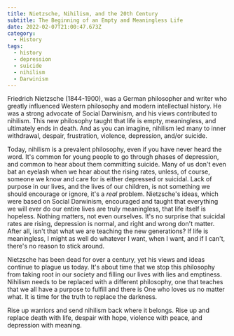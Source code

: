 ```yaml
---
title: Nietzsche, Nihilism, and the 20th Century
subtitle: The Beginning of an Empty and Meaningless Life
date: 2022-02-07T21:00:47.673Z
category:
  - History
tags:
  - history
  - depression
  - suicide
  - nihilism
  - Darwinism
---
```

Friedrich Nietzsche (1844-1900), was a German philosopher and writer who greatly influenced Western philosophy and modern intellectual history. He was a strong advocate of Social Darwinism, and his views contributed to nihilism. This new philosophy taught that life is empty, meaningless, and ultimately ends in death. And as you can imagine, nihilism led many to inner withdrawal, despair, frustration, violence, depression, and/or suicide.

Today, nihilism is a prevalent philosophy, even if you have never heard the word. It's common for young people to go through phases of depression, and common to hear about them committing suicide. Many of us don't even bat an eyelash when we hear about the rising rates, unless, of course, someone we know and care for is either depressed or suicidal. Lack of purpose in our lives, and the lives of our children, is not something we should encourage or ignore, it's a *real* problem. Nietzsche's ideas, which were based on Social Darwinism, encouraged and taught that everything we will ever do our entire lives are truly meaningless, that life itself is hopeless. Nothing matters, not even ourselves. It's no surprise that suicidal rates are rising, depression is normal, and right and wrong don't matter. After all, isn't that what we are teaching the new generations? If life is meaningless, I might as well do whatever I want, when I want, and if I can't, there's no reason to stick around.

Nietzsche has been dead for over a century, yet his views and ideas continue to plague us today. It's about time that we stop this philosophy from taking root in our society and filling our lives with lies and emptiness. Nihilism needs to be replaced with a different philosophy, one that teaches that we all have a purpose to fulfill and there is One who loves us no matter what. It is time for the truth to replace the darkness.

Rise up warriors and send nihilism back where it belongs. Rise up and replace death with life, despair with hope, violence with peace, and depression with meaning.
